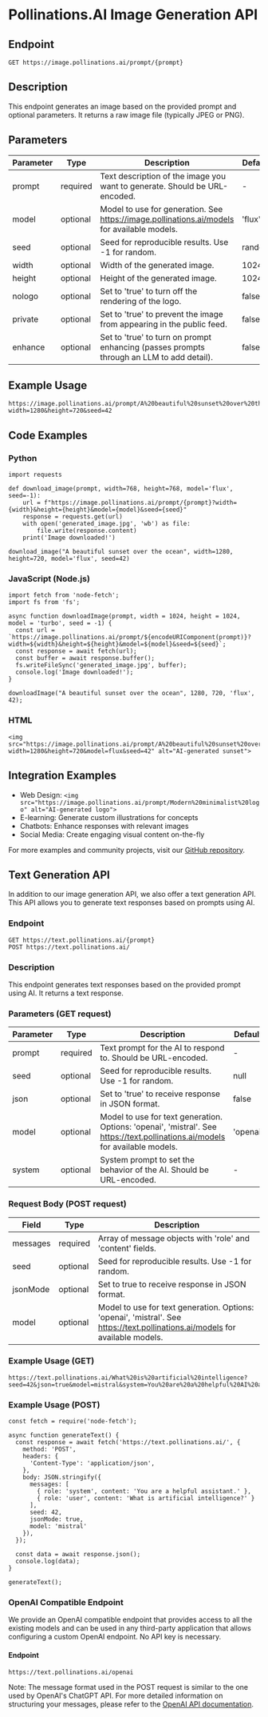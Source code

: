 # Pollinations.AI Image Generation API

## Endpoint

    GET https://image.pollinations.ai/prompt/{prompt}

## Description
This endpoint generates an image based on the provided prompt and optional parameters. It returns a raw image file (typically JPEG or PNG).

## Parameters

| Parameter | Type     | Description                                                                               | Default |
|-----------|----------|-------------------------------------------------------------------------------------------|---------|
| prompt    | required | Text description of the image you want to generate. Should be URL-encoded.                | -       |
| model     | optional | Model to use for generation. See https://image.pollinations.ai/models for available models. | 'flux' |
| seed      | optional | Seed for reproducible results. Use -1 for random.                                         | random  |
| width     | optional | Width of the generated image.                                                             | 1024    |
| height    | optional | Height of the generated image.                                                            | 1024    |
| nologo    | optional | Set to 'true' to turn off the rendering of the logo.                                      | false   |
| private   | optional | Set to 'true' to prevent the image from appearing in the public feed.                     | false   |
| enhance   | optional | Set to 'true' to turn on prompt enhancing (passes prompts through an LLM to add detail).  | false   |

## Example Usage

    https://image.pollinations.ai/prompt/A%20beautiful%20sunset%20over%20the%20ocean?width=1280&height=720&seed=42

## Code Examples

### Python

    import requests

    def download_image(prompt, width=768, height=768, model='flux', seed=-1):
        url = f"https://image.pollinations.ai/prompt/{prompt}?width={width}&height={height}&model={model}&seed={seed}"
        response = requests.get(url)
        with open('generated_image.jpg', 'wb') as file:
            file.write(response.content)
        print('Image downloaded!')

    download_image("A beautiful sunset over the ocean", width=1280, height=720, model='flux', seed=42)

### JavaScript (Node.js)

    import fetch from 'node-fetch';
    import fs from 'fs';

    async function downloadImage(prompt, width = 1024, height = 1024, model = 'turbo', seed = -1) {
      const url = `https://image.pollinations.ai/prompt/${encodeURIComponent(prompt)}?width=${width}&height=${height}&model=${model}&seed=${seed}`;
      const response = await fetch(url);
      const buffer = await response.buffer();
      fs.writeFileSync('generated_image.jpg', buffer);
      console.log('Image downloaded!');
    }

    downloadImage("A beautiful sunset over the ocean", 1280, 720, 'flux', 42);

### HTML

    <img src="https://image.pollinations.ai/prompt/A%20beautiful%20sunset%20over%20the%20ocean?width=1280&height=720&model=flux&seed=42" alt="AI-generated sunset">

## Integration Examples

- Web Design: `<img src="https://image.pollinations.ai/prompt/Modern%20minimalist%20logo" alt="AI-generated logo">`
- E-learning: Generate custom illustrations for concepts
- Chatbots: Enhance responses with relevant images
- Social Media: Create engaging visual content on-the-fly

For more examples and community projects, visit our [GitHub repository](https://github.com/pollinations/pollinations).

## Text Generation API

In addition to our image generation API, we also offer a text generation API. This API allows you to generate text responses based on prompts using AI.

### Endpoint

    GET https://text.pollinations.ai/{prompt}
    POST https://text.pollinations.ai/

### Description
This endpoint generates text responses based on the provided prompt using AI. It returns a text response.

### Parameters (GET request)

| Parameter | Type     | Description                                                | Default |
|-----------|----------|------------------------------------------------------------|---------|
| prompt    | required | Text prompt for the AI to respond to. Should be URL-encoded. | -       |
| seed      | optional | Seed for reproducible results. Use -1 for random.          | null    |
| json      | optional | Set to 'true' to receive response in JSON format.          | false   |
| model     | optional | Model to use for text generation. Options: 'openai', 'mistral'. See https://text.pollinations.ai/models for available models. | 'openai' |
| system    | optional | System prompt to set the behavior of the AI. Should be URL-encoded. | - |

### Request Body (POST request)

| Field    | Type     | Description                                                |
|----------|----------|------------------------------------------------------------|
| messages | required | Array of message objects with 'role' and 'content' fields. |
| seed     | optional | Seed for reproducible results. Use -1 for random.          |
| jsonMode | optional | Set to true to receive response in JSON format.            |
| model    | optional | Model to use for text generation. Options: 'openai', 'mistral'. See https://text.pollinations.ai/models for available models. |

### Example Usage (GET)

    https://text.pollinations.ai/What%20is%20artificial%20intelligence?seed=42&json=true&model=mistral&system=You%20are%20a%20helpful%20AI%20assistant

### Example Usage (POST)

    const fetch = require('node-fetch');

    async function generateText() {
      const response = await fetch('https://text.pollinations.ai/', {
        method: 'POST',
        headers: {
          'Content-Type': 'application/json',
        },
        body: JSON.stringify({
          messages: [
            { role: 'system', content: 'You are a helpful assistant.' },
            { role: 'user', content: 'What is artificial intelligence?' }
          ],
          seed: 42,
          jsonMode: true,
          model: 'mistral'
        }),
      });

      const data = await response.json();
      console.log(data);
    }

    generateText();

### OpenAI Compatible Endpoint

We provide an OpenAI compatible endpoint that provides access to all the existing models and can be used in any third-party application that allows configuring a custom OpenAI endpoint. No API key is necessary.

#### Endpoint

    https://text.pollinations.ai/openai

Note: The message format used in the POST request is similar to the one used by OpenAI's ChatGPT API. For more detailed information on structuring your messages, please refer to the [OpenAI API documentation](https://platform.openai.com/docs/guides/chat).
